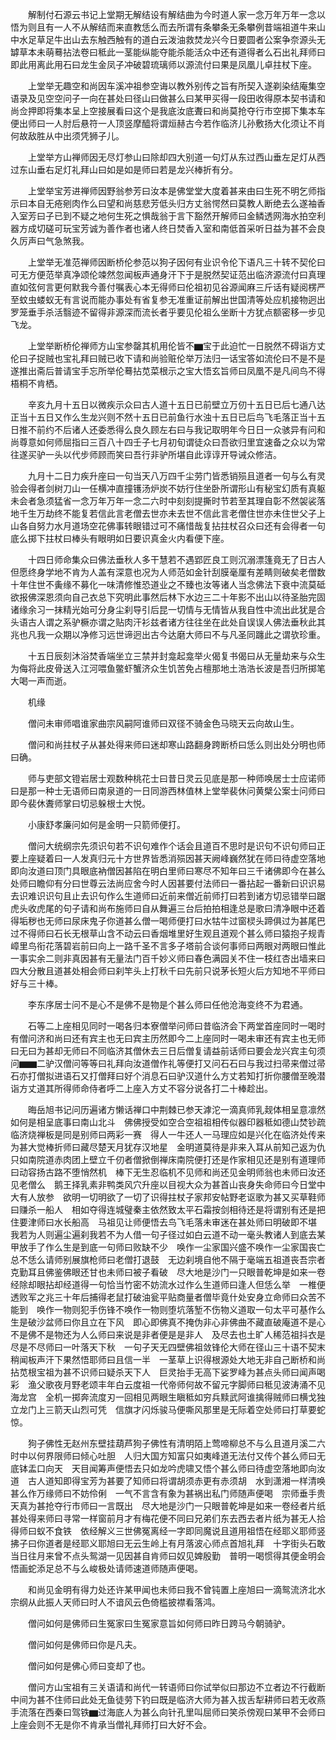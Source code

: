 <!-- { "loadSidebar": true } -->
　　解制付石源云书记上堂期无解结设有解结曲为今时道人家一念万年万年一念以悟为则且有一人不从解结而来直教恁么而去所谓有条攀条无条攀例昔端祖道牛来山中水足草足牛出山去东触西触有的道白云泼油救焚龙兴今日要圆者公案争奈源头无罅草本未萌蓦拈法卷曰秪此一茎能纵能夺能杀能活众中还有道得者么石出礼拜师曰即此用离此用石曰龙生金凤子冲破碧琉璃师以源流付曰果是凤凰儿卓拄杖下座。

　　上堂举无趣空和尚因车溪冲祖参空诲以教外别传之旨有所契入遂剃染结庵集空语录及见空空问子一向在甚处曰径山曰做甚么曰某甲买得一段田收得原本契书请和尚佥押即将集本呈上空接展看曰这个是我底汝底聻曰和尚莫抢夺行市空掷下集本车便出师曰一人肘后悬符一人顶竖摩醯将谓烜赫古今若作临济儿孙敷扬大化须让不肖何故敌胜从中出须凭狮子儿。

　　上堂举方山禅师因无尽灯参山曰除却四大别道一句灯从东过西山垂左足灯从西过东山垂右足灯礼拜山曰如是如是师曰若是龙兴棒折有分。

　　上堂举宝芳进禅师因野翁参芳曰汝本是佛堂堂大度着甚来由曰生死不明乞师指示曰本自无疮剜肉作么曰望和尚慈悲芳低头归方丈翁愕然曰莫教人断绝去么遂袖香入室芳曰子已到不疑之地何生死之惧哉翁于言下豁然开解师曰金鳞透网海水拍空利器方成切磋可玩宝芳诚为善作者也诸人终日焚香入室和南低首采听日益为甚不会良久厉声曰气急煞我。

　　上堂举无准范禅师因断桥伦参范以狗子因何有业识令伦下语凡三十转不契伦曰可无方便范举真净颂伦竦然忽闻板声通身汗下于是脱然契证范出临济源流付曰真理直如弦何言更何默我今善付嘱表心本无得师曰伦祖初见谷源闻麻三斤话有疑阅楞严至蚊虫蝼蚁无有言说而能办事处有省复参无准重证前解出世国清等处应机接物迥出罗笼垂手杀活翳迹不留得非源深而流长者乎要见伦祖么坐断十方犹点额密移一步见飞龙。

　　上堂举断桥伦禅师方山宝参罄其机用伦皆不▆宝于此迫忙一日脱然不碍诣方丈伦曰子捉贼也宝礼拜曰贼已收下请和尚验赃伦举万法归一话宝答如流伦曰不是不是遂推出斋后普请宝手忘所举伦蓦拈苋菜根示之宝大悟玄旨师曰凤凰不是凡间鸟不得梧桐不肯栖。

　　辛亥九月十五日以微疾示众曰古人道十五日已前壁立万仞十五日已后七通八达正当十五日又作么生龙兴则不然十五日已前鱼行水浊十五日已后鸟飞毛落正当十五日推不前约不后诸人还委悉得么良久顾左右曰与我记取明年今日日一众骇异有问和尚尊意如何师屈指曰三百八十四壬子七月初旬谓徒众曰吾欲归里宜速备之众以为常往遂买驴一头以代步师顾而笑曰吾行非驴所堪自此谆谆开导诫众修洁。

　　九月十二日力疾升座曰一句当天八万四千尘劳门皆悉销殒且道者一句与么有灵验会得者剑树刀山一任横冲直撞镬汤炉炭不妨行住坐卧所谓形山有秘宝幻质有真躯未会者急须猛省一念万年万年一念二六时中刻刻提撕时节若至其理自彰不然袈裟落地千生万劫终不能复若信此言老僧去世亦未去世不信此言老僧住世亦未住世父子上山各自努力水月道场空花佛事转眼错过可不痛惜哉复拈拄杖召众曰还有会得者一句底么掷下拄杖曰棒头有眼明如日要识真金火内看便下座。

　　十四日师命集众曰佛法垂秋人多干慧若不遇郢匠良工则沉溺漂篷竟无了日古人但愿终身学地不肯为人盖有深意也况为人师范如金针刮膜毫厘有差睛则破矣老僧数十年住世不夤缘不募化一味清修惟恐道业之不臻也汝等诸人当念佛法下衰中流莫砥欲报佛深恩须向自己衣总下究明此事然后林下水边三二十年影不出山以待圣胎完固诸缘余习一抹精光始可分身尘刹导引后昆一切情与无情皆从我自性中流出此犹是合头语古人谓之系驴橛亦谓之贴肉汗衫兹者诸方往往坐在此处自误误人佛法垂秋此其兆也凡我一众期以净修习远世谛迥出古今达磨大师曰不与凡圣同躔此之谓欤珍重。

　　十五日辰刻沐浴焚香端坐立三禁并封龛起龛举火偈复书偈曰从无量劫来与众生为侮将此皮骨送入江河喂鱼鳖虾蟹济众生饥苦免占檀那地土浩浩长波是吾归所掷笔大喝一声而逝。

　　机缘

　　僧问未审师唱谁家曲宗风嗣阿谁师曰双径不骑金色马晓天云向故山生。

　　僧问和尚拄杖子从甚处得来师曰迷却寒山路翻身跨断桥曰恁么则出处分明也师曰确。

　　师与吏部文镫岩居士观数种桃花士曰昔日灵云见底是那一种师唤居士士应诺师曰是那一种士无语师曰南泉道的一日同游西林值林上堂举裴休问黄檗公案士问师曰即今裴休聻师掌曰切忌躲根士大悦。

　　小康舒孝廉问如何是金明一只箭师便打。

　　僧问大统纲宗先须识句若不识句难作个话会且道百不思时是识句不识句师曰正要上座疑着曰一人发真归元十方世界皆悉消殒因甚天阙峰巍然犹在师曰待虚空落地即向汝道曰顶门具眼底衲僧因甚陷在明白里师曰寒尽不知年曰三千诸佛即今在甚么处师曰瞻仰有分曰世尊云法尚应舍今时人因甚要付法师曰一番拈起一番新曰识识易去识难识识句且止去识句作么生道师曰近前来僧近前师打曰若到诸方切忌错举曰踞虎头收虎尾的句子请和尚布施师曰自从舞遍三台后拍拍相逢总是歌曰清净眼中还着得垢秽也无师曰尿床鬼子你道甚么僧一喝师便打曰水牯牛过窗棂头蹄俱过为甚尾巴过不得师曰石长无根草山含不动云曰香烟堆里好生观且道观个甚么师曰猿抱子规青嶂里鸟衔花落碧岩前曰向上一路千圣不言多子塔前合谈何事师曰两眼对两眼曰惟此一事实余二则非真因甚有无量法门百千妙义师曰春色满园关不住一枝红杏出墙来曰四大分散且道甚处相会师曰刹竿头上打秋千曰先前只说茅长短火后方知地不平师曰好与三十棒。

　　李东序居士问不是心不是佛不是物是个甚么师曰任他沧海变终不为君通。

　　石等二上座相见同时一喝各归本寮僧举问师曰昔临济会下两堂首座同时一喝时有僧问济和尚曰还有宾主也无曰宾主历然即今二上座同时一喝未审还有宾主也无师曰无曰为甚却无师曰不同临济其僧休去三日后僧复请益前话师曰要会龙兴宾主句须问▆▆二驴汉僧问等等曰礼拜向汝道僧作礼等便打又问石石曰与我过扫帚来僧过帚石亦打僧拟进语石又打僧拜曰好个消息石曰驴汉道什么方丈若知打折你腰僧至晚潜诣方丈道其所得师命侍者呼二上座入方丈不容分说各打二十棒趁出。

　　晦岳旭书记问历遍诸方懒话禅口中荆棘已参天滹沱一滴真师乳觌体相呈意凛然如何是相呈底事曰南山北斗　佛佛授受如空合空祖祖相传似器印器秪如德山焚钞疏临济烧禅板是同是别师曰两彩一赛　得人一牛还人一马理应如是兴化在临济处传来为甚大觉棒折师曰藏尽楚天月犹存汉地星　金明道莫待是非来入耳从前知己返为仇只如南院道赤肉团上壁立千仞者僧掀倒禅床南院便打还是作家相见还是别有道理师曰动容扬古路不堕悄然机　棒下无生忍临机不见师和尚还见金明师翁也未师曰汝还见老僧么　鹅王择乳素非鸭类风穴升座以目视大众为甚首山丧身失命师曰今日堂中大有人放参　欲明一切明欲了一切了识得拄杖子家邦安帖野老讴歌为甚又买草鞋师曰赚杀一船人　相如夺得连城璧秦主依然致太平石霜按剑相待还是将谓别有还是把住要津师曰水长船高　马祖见让师便悟去鸟飞毛落未审迷在甚处师曰明破即不堪　我若为人则遍尘遍刹我若不为人借一句子径过如白云道不动一毫头教诸人到底去某甲放手了作么生是到底一句师曰败缺不少　唤作一尘家国兴盛不唤作一尘家国丧亡总不恁么请师别展旗枪师曰老僧打退鼓　无边刹境自他不隔于毫端五祖道丧吾宗者克勤耳且佛鉴佛眼还甘也未师曰被子看破　尽大地是沙门一只眼普乾坤是如来一卷经除却眼拈却经道得一句恰当竹密不妨流水过作么生道师曰逢人但恁么举　一椎便透败军之兆三十年后捕得老鼠打破油瓮平贴商量者僧毕竟什处安身立命师曰众苦不能到　唤作一物则犯手伤锋不唤作一物则堕坑落堑不伤物义道取一句太平可基作么生是破沙盆师曰你且立在下风　即心即佛真不掩伪非心非佛曲不藏直破庵道不是心不是佛不是物还为人么师曰来说是非者便是是非人　及尽去也土旷人稀范祖抖衣是尽是不尽师曰一叶落天下秋　一句子天无四壁佛祖敛锋伦大师在径山三十语不契末稍闻板声汗下果然悟耶师曰且信一半　一茎草上识得根源处大地无非自己断桥和尚拈苋根宝祖为甚不识师曰疑杀天下人　巨灵抬手无高下娑罗峰为甚点头师曰闻声喝彩　渔父歌夜月野老颂丰年白云度祖一代帝师何故不留元字脚师曰秪见波涛涌不见海龙宫　全机一掷奔流度刃一回相见两眼生瞋秪如穷兵黩武阿谁擒得贼师曰横戈独立龙门上三箭天山烈可凭　信旗才闪烁骏马便嘶风那里是无际着空处师曰打草要蛇惊。

　　狗子佛性无赵州东壁挂葫芦狗子佛性有清明陌上莺啼柳总不与么且道月溪二六时中以何界限师曰倾心吐胆　人归大国方知富只如夷峰道无法付又传个甚么师曰无底钵盂口向天　天目闻筹声便悟去只如龙吟虎啸又悟个甚么师曰待虚空落地即向汝道　古人道知即得宝芳为甚要了知师曰将谓胡须赤更有赤须胡　水到潇湘一样清唤甚么作万缘师曰不妨伶俐　一气不言含有象为甚祸出私门师随声便喝　宗师垂手贵天真为甚抢夺行市师曰一言既出　尽大地是沙门一只眼普乾坤是如来一卷经者片纸甚处得来师曰寻常一样窗前月才有梅花便不同曰兄弟们东去西去者片纸为甚无人拾得师曰蚁不食铁　依经解义三世佛冤离经一字即同魔说且道用祖悟在经耶义耶师竖拂子曰你道者是经耶义耶旭曰无云生岭上有月落波心师点首旭礼拜　十字街头石敢当日往月来曾不点头鸳湖一见因甚自肯师曰奴见婢殷勤　普明一喝惯得其便金明会悟画蛇添足总不与么峻极处请师速道师随声便喝。

　　和尚见金明有得力处还许某甲闻也未师曰我不曾钝置上座旭曰一滴鸳流济北水宗纲从此振人天师曰时人不谙风云色倚槛披襟看落鸿。

　　僧问如何是佛师曰生冤家曰生冤家意旨如何师曰昨日跨马今朝骑驴。

　　僧问如何是佛师曰你是凡夫。

　　僧问如何是佛心师曰变却了也。

　　僧问方山宝祖有三关语请和尚代一转语师曰你试举似曰那边不立者边不行截断中间为甚不住师曰此处无鱼徒劳下钓曰既是临济大师为甚入拔舌犁耕师曰若无收燕手流落在西秦曰驾铁▆过海底人为甚么向针孔里叫屈师曰笑杀傍观曰某甲不会师曰上座会则不无是你不肯承当僧礼拜师打曰大好不会。

